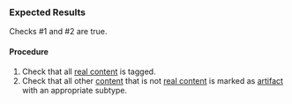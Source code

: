### Expected Results
Checks #&#x2060;1 and #&#x2060;2 are true. 
#### Procedure
 1. Check that all [real content](https://www.pdfa.org/glossary-of-accessibility-terminology-in-pdf/#real-content) is tagged.
 1. Check that all other [content](https://www.pdfa.org/glossary-of-accessibility-terminology-in-pdf/#c) that is not [real content](https://www.pdfa.org/glossary-of-accessibility-terminology-in-pdf/#real-content) is marked as [artifact](https://www.pdfa.org/glossary-of-accessibility-terminology-in-pdf/#artifact) with an appropriate subtype.
